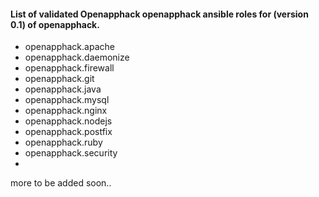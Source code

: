 #### List of validated Openapphack openapphack ansible roles for (version 0.1) of openapphack.

- openapphack.apache
- openapphack.daemonize
- openapphack.firewall
- openapphack.git
- openapphack.java
- openapphack.mysql
- openapphack.nginx
- openapphack.nodejs
- openapphack.postfix
- openapphack.ruby
- openapphack.security
- 



more to be added soon.. 
